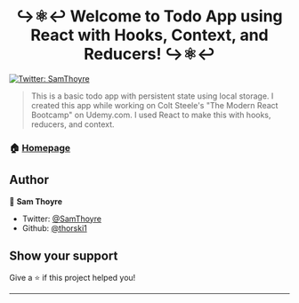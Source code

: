 <h1 align="center">↪⚛↩ Welcome to Todo App using React with Hooks, Context, and Reducers! ↪⚛↩</h1>
<p>
  <a href="https://twitter.com/SamThoyre">
    <img alt="Twitter: SamThoyre" src="https://img.shields.io/twitter/follow/SamThoyre.svg?style=social" target="_blank" />
  </a>
</p>

> This is a basic todo app with persistent state using local storage. I created this app while working on Colt Steele's &#34;The Modern React Bootcamp&#34; on Udemy.com.  I used React to make this with hooks, reducers, and context.

### 🏠 [Homepage](https://hopeful-golick-e9cfeb.netlify.com)

## Author

👤 **Sam Thoyre**

* Twitter: [@SamThoyre](https://twitter.com/SamThoyre)
* Github: [@thorski1](https://github.com/thorski1)

## Show your support

Give a ⭐️ if this project helped you!

***
